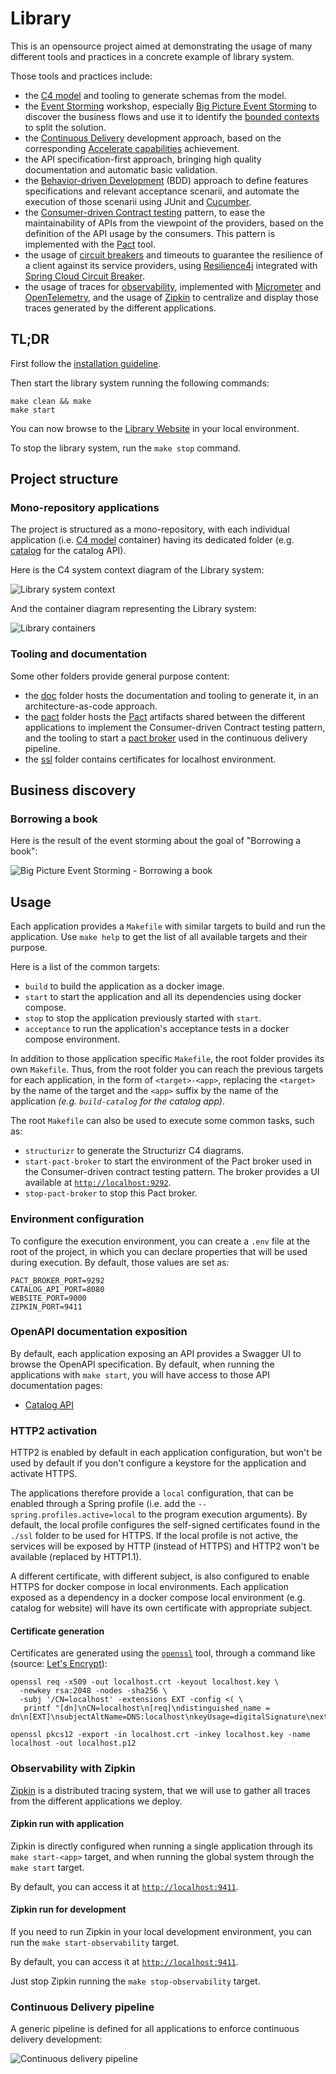 # Library

This is an opensource project aimed at demonstrating the usage of many different tools and practices in a concrete
example of library system.

Those tools and practices include:

- the [C4 model](https://c4model.com/) and tooling to generate schemas from the model.
- the [Event Storming](https://www.eventstorming.com/) workshop,
  especially [Big Picture Event Storming](https://github.com/ddd-crew/eventstorming-glossary-cheat-sheet?tab=readme-ov-file#big-picture-eventstorming)
  to discover the business flows and use it to identify
  the [bounded contexts](https://martinfowler.com/bliki/BoundedContext.html) to split the solution.
- the [Continuous Delivery](https://martinfowler.com/bliki/ContinuousDelivery.html) development approach, based on the
  corresponding [Accelerate capabilities](https://itrevolution.com/articles/24-key-capabilities-to-drive-improvement-in-software-delivery/)
  achievement.
- the API specification-first approach, bringing high quality documentation and automatic basic validation.
- the [Behavior-driven Development](https://en.wikipedia.org/wiki/Behavior-driven_development) (BDD) approach to define
  features specifications and relevant acceptance scenarii, and automate the execution of those scenarii using JUnit and
  [Cucumber](https://cucumber.io/).
- the [Consumer-driven Contract testing](https://martinfowler.com/articles/consumerDrivenContracts.html) pattern, to
  ease the maintainability of APIs from the viewpoint of the providers, based on the definition of the API usage by the
  consumers. This pattern is implemented with the [Pact](https://docs.pact.io/) tool.
- the usage of [circuit breakers](https://martinfowler.com/bliki/CircuitBreaker.html) and timeouts to guarantee the
  resilience of a client against its service providers, using [Resilience4j](https://resilience4j.readme.io/) integrated
  with [Spring Cloud Circuit Breaker](https://docs.spring.io/spring-cloud-circuitbreaker/reference/index.html).
- the usage of traces for [observability](https://quality.arc42.org/qualities/observability), implemented with
  [Micrometer](https://micrometer.io/) and [OpenTelemetry](https://opentelemetry.io/), and the usage
  of [Zipkin](#observability-with-zipkin) to centralize and display those traces generated by the different
  applications.

## TL;DR

First follow the [installation guideline](./INSTALLATION.md).

Then start the library system running the following commands:

```shell
make clean && make
make start
```

You can now browse to the [Library Website](https://localhost:9000/) in your local environment.

To stop the library system, run the `make stop` command.

## Project structure

### Mono-repository applications

The project is structured as a mono-repository, with each individual application (i.e. [C4 model](https://c4model.com/)
container) having its dedicated folder (e.g. [catalog](./catalog) for the catalog API).

Here is the C4 system context diagram of the Library system:

![Library system context](doc/architecture/c4/Library-Context.png)

And the container diagram representing the Library system:

![Library containers](doc/architecture/c4/Library-Containers.png)

### Tooling and documentation

Some other folders provide general purpose content:

- the [doc](./doc) folder hosts the documentation and tooling to generate it, in an architecture-as-code approach.
- the [pact](./pact) folder hosts the [Pact](https://docs.pact.io/) artifacts shared between the different applications
  to implement the Consumer-driven Contract testing pattern, and the tooling to start a
  [pact broker](https://github.com/pact-foundation/pact_broker) used in the continuous delivery pipeline.
- the [ssl](./ssl) folder contains certificates for localhost environment.

## Business discovery

### Borrowing a book

Here is the result of the event storming about the goal of "Borrowing a book":

![Big Picture Event Storming - Borrowing a book](doc/architecture/ddd/event-storming/Big%20Picture%20-%20Borrowing%20a%20book.jpg)

## Usage

Each application provides a `Makefile` with similar targets to build and run the application. Use `make help` to get the
list of all available targets and their purpose.

Here is a list of the common targets:

- `build` to build the application as a docker image.
- `start` to start the application and all its dependencies using docker compose.
- `stop` to stop the application previously started with `start`.
- `acceptance` to run the application's acceptance tests in a docker compose environment.

In addition to those application specific `Makefile`, the root folder provides its own `Makefile`. Thus, from the root
folder you can reach the previous targets for each application, in the form of `<target>-<app>`, replacing the
`<target>` by the name of the target and the `<app>` suffix by the name of the application _(e.g. `build-catalog` for
the catalog app)_.

The root `Makefile` can also be used to execute some common tasks, such as:

- `structurizr` to generate the Structurizr C4 diagrams.
- `start-pact-broker` to start the environment of the Pact broker used in the Consumer-driven contract testing pattern.
  The broker provides a UI available at [`http://localhost:9292`](http://localhost:9292).
- `stop-pact-broker` to stop this Pact broker.

### Environment configuration

To configure the execution environment, you can create a `.env` file at the root of the project, in which you can
declare properties that will be used during execution. By default, those values are set as:

```properties
PACT_BROKER_PORT=9292
CATALOG_API_PORT=8080
WEBSITE_PORT=9000
ZIPKIN_PORT=9411
```

### OpenAPI documentation exposition

By default, each application exposing an API provides a Swagger UI to browse the OpenAPI specification. By default, when
running the applications with `make start`, you will have access to those API documentation pages:

- [Catalog API](https://localhost:8080/swagger-ui/index.html)

### HTTP2 activation

HTTP2 is enabled by default in each application configuration, but won't be used by default if you don't configure a
keystore for the application and activate HTTPS.

The applications therefore provide a `local` configuration, that can be enabled through a Spring profile (i.e. add the
`--spring.profiles.active=local` to the program execution arguments). By default, the local profile configures the
self-signed certificates found in the `./ssl` folder to be used for HTTPS. If the local profile is not active, the
services will be exposed by HTTP (instead of HTTPS) and HTTP2 won't be available (replaced by HTTP1.1).

A different certificate, with different subject, is also configured to enable HTTPS for docker compose in local
environments. Each application exposed as a dependency in a docker compose local environment (e.g. catalog for website)
will have its own certificate with appropriate subject.

#### Certificate generation

Certificates are generated using the [`openssl`]() tool, through a command like (source:
[Let's Encrypt](https://letsencrypt.org/docs/certificates-for-localhost/)):

```shell
openssl req -x509 -out localhost.crt -keyout localhost.key \
  -newkey rsa:2048 -nodes -sha256 \
  -subj '/CN=localhost' -extensions EXT -config <( \
   printf "[dn]\nCN=localhost\n[req]\ndistinguished_name = dn\n[EXT]\nsubjectAltName=DNS:localhost\nkeyUsage=digitalSignature\nextendedKeyUsage=serverAuth")

openssl pkcs12 -export -in localhost.crt -inkey localhost.key -name localhost -out localhost.p12
```

### Observability with Zipkin

[Zipkin](https://zipkin.io/) is a distributed tracing system, that we will use to gather all traces from the different
applications we deploy.

#### Zipkin run with application

Zipkin is directly configured when running a single application through its `make start-<app>` target, and when running
the global system through the `make start` target.

By default, you can access it at [`http://localhost:9411`](http://localhost:9411).

#### Zipkin run for development

If you need to run Zipkin in your local development environment, you can run the `make start-observability` target.

By default, you can access it at [`http://localhost:9411`](http://localhost:9411).

Just stop Zipkin running the `make stop-observability` target.

### Continuous Delivery pipeline

A generic pipeline is defined for all applications to enforce continuous delivery development:

![Continuous delivery pipeline](./doc/architecture/cd/cd-pipeline.png)
